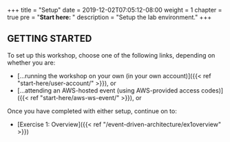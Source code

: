 +++
title = "Setup"
date = 2019-12-02T07:05:12-08:00
weight = 1
chapter = true
pre = "<b>Start here: </b>"
description = "Setup the lab environment."
+++

## GETTING STARTED

To set up this workshop, choose one of the following links, depending on whether you are:
- […running the workshop on your own (in your own account)]({{< ref "start-here/user-account/" >}}), or
- [...attending an AWS-hosted event (using AWS-provided access codes)]({{< ref "start-here/aws-ws-event/" >}}), or

Once you have completed with either setup, continue on to:
- [Exercise 1: Overview]({{< ref "/event-driven-architecture/ex1overview" >}})
